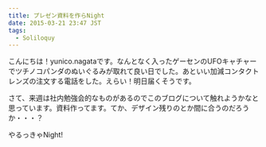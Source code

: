 ```yaml
---
title: プレゼン資料を作らNight
date: 2015-03-21 23:47 JST
tags:
  - Soliloquy
---
```


こんにちは！yunico.nagataです。なんとなく入ったゲーセンのUFOキャチャーでツチノコパンダのぬいぐるみが取れて良い日でした。あといい加減コンタクトレンズの注文する電話をした。えらい！明日届くそうです。

さて、来週は社内勉強会的なものがあるのでこのブログについて触れようかなと思っています。資料作ってます。てか、デザイン残りのとか間に合うのだろうか・・・？

やるっきゃNight!



